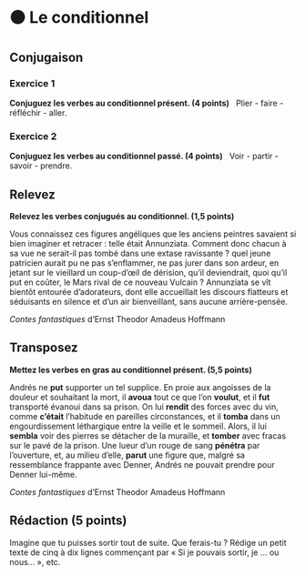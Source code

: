 
# ⚫️ Le conditionnel

## Conjugaison

### Exercice 1

**Conjuguez les verbes au conditionnel présent. (4 points)**
 
Plier - faire - réfléchir - aller.
 
### Exercice 2

**Conjuguez les verbes au conditionnel passé. (4 points)**
 
Voir - partir - savoir - prendre.

## Relevez

**Relevez les verbes conjugués au conditionnel. (1,5 points)**

Vous connaissez ces figures angéliques que les anciens peintres savaient si bien imaginer et retracer : telle était Annunziata. Comment donc chacun à sa vue ne serait-il pas tombé dans une extase ravissante ? quel jeune patricien aurait pu ne pas s’enflammer, ne pas jurer dans son ardeur, en jetant sur le vieillard un coup-d’œil de dérision, qu’il deviendrait, quoi qu’il put en coûter, le Mars rival de ce nouveau Vulcain ? Annunziata se vît bientôt entourée d’adorateurs, dont elle accueillait les discours flatteurs et séduisants en silence et d’un air bienveillant, sans aucune arrière-pensée.

*Contes fantastiques* d’Ernst Theodor Amadeus Hoffmann

## Transposez

**Mettez les verbes en gras au conditionnel présent. (5,5 points)**

Andrés ne **put** supporter un tel supplice. En proie aux angoisses de la douleur et souhaitant la mort, il **avoua** tout ce que l’on **voulut**, et il **fut** transporté évanoui dans sa prison.
On lui **rendit** des forces avec du vin, comme **c’était** l’habitude en pareilles circonstances, et il **tomba** dans un engourdissement léthargique entre la veille et le sommeil. Alors, il lui **sembla** voir des pierres se détacher de la muraille, et **tomber** avec fracas sur le pavé de la prison. Une lueur d’un rouge de sang **pénétra** par l’ouverture, et, au milieu d’elle, **parut** une figure que, malgré sa ressemblance frappante avec Denner, Andrés ne pouvait prendre pour Denner lui-même.

*Contes fantastiques* d’Ernst Theodor Amadeus Hoffmann

## Rédaction (5 points)

Imagine que tu puisses sortir tout de suite. Que ferais-tu ? Rédige un petit texte de cinq à dix lignes commençant par « Si je pouvais sortir, je ... ou nous... », etc.
